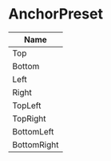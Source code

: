 # AnchorPreset

|Name|
|--|
|Top|
|Bottom|
|Left|
|Right|
|TopLeft|
|TopRight|
|BottomLeft|
|BottomRight|